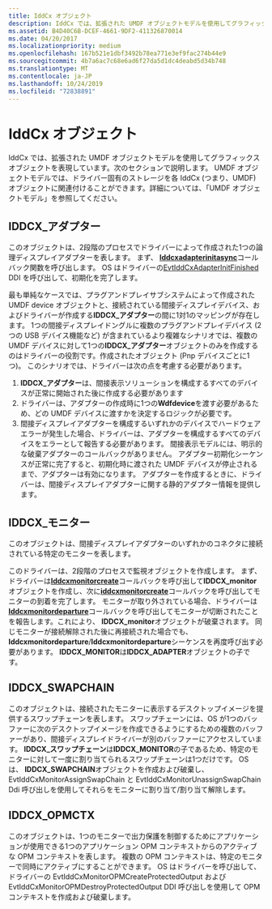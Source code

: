 ```yaml
---
title: IddCx オブジェクト
description: IddCx では、拡張された UMDF オブジェクトモデルを使用してグラフィックスオブジェクトを表現しています。次のセクションで説明します。
ms.assetid: B4D40C6B-DCEF-4661-9DF2-411326870014
ms.date: 04/20/2017
ms.localizationpriority: medium
ms.openlocfilehash: 167b521e1dbf3492b78ea771e3ef9fac274b44e9
ms.sourcegitcommit: 4b7a6ac7c68e6ad6f27da5d1dc4deabd5d34b748
ms.translationtype: MT
ms.contentlocale: ja-JP
ms.lasthandoff: 10/24/2019
ms.locfileid: "72838891"
---
```

# <a name="iddcx-objects"></a>IddCx オブジェクト


IddCx では、拡張された UMDF オブジェクトモデルを使用してグラフィックスオブジェクトを表現しています。次のセクションで説明します。 UMDF オブジェクトモデルでは、ドライバー固有のストレージを各 IddCx (つまり、UMDF) オブジェクトに関連付けることができます。詳細については、「UMDF オブジェクトモデル」を参照してください。

## <a name="span-ididdcx_adapterspanspan-ididdcx_adapterspaniddcx_adapter"></a><span id="IDDCX_ADAPTER"></span><span id="iddcx_adapter"></span>IDDCX\_アダプター


このオブジェクトは、2段階のプロセスでドライバーによって作成された1つの論理ディスプレイアダプターを表します。 まず、 [**Iddcxadapterinitasync**](https://docs.microsoft.com/windows-hardware/drivers/ddi/iddcx/nf-iddcx-iddcxadapterinitasync)コールバック関数を呼び出します。 OS はドライバーの[EvtIddCxAdapterInitFinished](https://docs.microsoft.com/windows-hardware/drivers/ddi/iddcx/nc-iddcx-evt_idd_cx_adapter_init_finished) DDI を呼び出して、初期化を完了します。

最も単純なケースでは、プラグアンドプレイサブシステムによって作成された UMDF device オブジェクトと、接続されている間接ディスプレイデバイス、およびドライバーが作成する**IDDCX\_アダプター**の間に1対1のマッピングが存在します。 1つの間接ディスプレイドングルに複数のプラグアンドプレイデバイス (2 つの USB デバイス機能など) が含まれているより複雑なシナリオでは、複数の UMDF デバイスに対して1つの**IDDCX\_アダプター**オブジェクトのみを作成するのはドライバーの役割です。作成されたオブジェクト (Pnp デバイスごとに1つ)。 このシナリオでは、ドライバーは次の点を考慮する必要があります。

1. **IDDCX\_アダプター**は、間接表示ソリューションを構成するすべてのデバイスが正常に開始された後に作成する必要があります
2. ドライバーは、アダプターの作成時に1つの**Wdfdevice**を渡す必要があるため、どの UMDF デバイスに渡すかを決定するロジックが必要です。
3. 間接ディスプレイアダプターを構成するいずれかのデバイスでハードウェアエラーが発生した場合、ドライバーは、アダプターを構成するすべてのデバイスをエラーとして報告する必要があります。
間接表示モデルには、明示的な破棄アダプターのコールバックがありません。 アダプター初期化シーケンスが正常に完了すると、初期化時に渡された UMDF デバイスが停止されるまで、アダプターは有効になります。 アダプターを作成するときに、ドライバーは、間接ディスプレイアダプターに関する静的アダプター情報を提供します。

## <a name="span-ididdcx_monitorspanspan-ididdcx_monitorspaniddcx_monitor"></a><span id="IDDCX_MONITOR"></span><span id="iddcx_monitor"></span>IDDCX\_モニター


このオブジェクトは、間接ディスプレイアダプターのいずれかのコネクタに接続されている特定のモニターを表します。

このドライバーは、2段階のプロセスで監視オブジェクトを作成します。 まず、ドライバーは[**Iddcxmonitorcreate**](https://docs.microsoft.com/windows-hardware/drivers/ddi/iddcx/nf-iddcx-iddcxmonitorcreate)コールバックを呼び出して**IDDCX\_monitor**オブジェクトを作成し、次に[**iddcxmonitorcreate**](https://docs.microsoft.com/windows-hardware/drivers/ddi/iddcx/nf-iddcx-iddcxmonitorarrival)コールバックを呼び出してモニターの到着を完了します。 モニターが取り外されている場合、ドライバーは[**Iddcxmonitordeparture**](https://docs.microsoft.com/windows-hardware/drivers/ddi/iddcx/nf-iddcx-iddcxmonitordeparture)コールバックを呼び出してモニターが切断されたことを報告します。これにより、 **IDDCX\_monitor**オブジェクトが破棄されます。 同じモニターが接続解除された後に再接続された場合でも、 **Iddcxmonitordeparture**/**Iddcxmonitordeparture**シーケンスを再度呼び出す必要があります。 **IDDCX\_MONITOR**は**IDDCX\_ADAPTER**オブジェクトの子です。

## <a name="span-ididdcx_swapchainspanspan-ididdcx_swapchainspaniddcx_swapchain"></a><span id="IDDCX_SWAPCHAIN"></span><span id="iddcx_swapchain"></span>IDDCX\_SWAPCHAIN


このオブジェクトは、接続されたモニターに表示するデスクトップイメージを提供するスワップチェーンを表します。 スワップチェーンには、OS が1つのバッファーに次のデスクトップイメージを作成できるようにするための複数のバッファーがあり、間接ディスプレイドライバーが別のバッファーにアクセスしています。 **IDDCX\_スワップチェーン**は**IDDCX\_MONITOR**の子であるため、特定のモニターに対して一度に割り当てられるスワップチェーンは1つだけです。 OS は、 **IDDCX\_SWAPCHAIN**オブジェクトを作成および破棄し、EvtIddCxMonitorAssignSwapChain と EvtIddCxMonitorUnassignSwapChain Ddi 呼び出しを使用してそれらをモニターに割り当て/割り当て解除します。

## <a name="span-ididdcx_opmctxspanspan-ididdcx_opmctxspaniddcx_opmctx"></a><span id="IDDCX_OPMCTX"></span><span id="iddcx_opmctx"></span>IDDCX\_OPMCTX


このオブジェクトは、1つのモニターで出力保護を制御するためにアプリケーションが使用できる1つのアプリケーション OPM コンテキストからのアクティブな OPM コンテキストを表します。 複数の OPM コンテキストは、特定のモニターで同時にアクティブにすることができます。 OS はドライバーを呼び出して、ドライバーの EvtIddCxMonitorOPMCreateProtectedOutput および EvtIddCxMonitorOPMDestroyProtectedOutput DDI 呼び出しを使用して OPM コンテキストを作成および破棄します。

 

 





